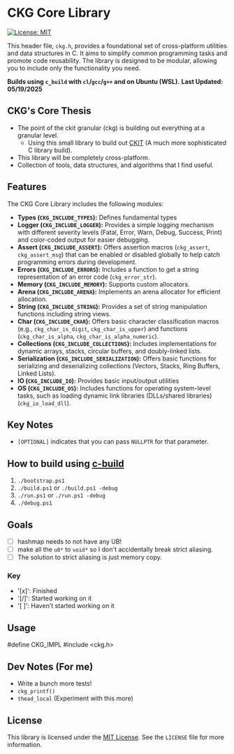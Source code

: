 # CKG Core Library

[![License: MIT](https://img.shields.io/badge/License-MIT-yellow.svg)](https://opensource.org/licenses/MIT)

This header file, `ckg.h`, provides a foundational set of cross-platform utilities and data structures in C. It aims to simplify common programming tasks and promote code reusability. The library is designed to be modular, allowing you to include only the functionality you need.

**Builds using `c_build` with `cl`/`gcc`/`g++` and on Ubuntu (WSL).**
**Last Updated: 05/19/2025**

## CKG's Core Thesis
-   The point of the ckit granular (ckg) is building out everything at a granular level.
    -   Using this small library to build out [CKIT](https://github.com/superg3m/ckit) (A much more sophisticated C library build).
-   This library will be completely cross-platform.
-   Collection of tools, data structures, and algorithms that I find useful.

## Features
The CKG Core Library includes the following modules:
- **Types (`CKG_INCLUDE_TYPES`):** Defines fundamental types
- **Logger (`CKG_INCLUDE_LOGGER`):** Provides a simple logging mechanism with different severity levels (Fatal, Error, Warn, Debug, Success, Print) and color-coded output for easier debugging.
- **Assert (`CKG_INCLUDE_ASSERT`):** Offers assertion macros (`ckg_assert`, `ckg_assert_msg`) that can be enabled or disabled globally to help catch programming errors during development.
- **Errors (`CKG_INCLUDE_ERRORS`):** Includes a function to get a string representation of an error code (`ckg_error_str`).
- **Memory (`CKG_INCLUDE_MEMORY`):** Supports custom allocators.
- **Arena (`CKG_INCLUDE_ARENA`):** Implements an arena allocator for efficient allocation.
- **String (`CKG_INCLUDE_STRING`):** Provides a set of string manipulation functions including string views.
- **Char (`CKG_INCLUDE_CHAR`):** Offers basic character classification macros (e.g., `ckg_char_is_digit`, `ckg_char_is_upper`) and functions (`ckg_char_is_alpha`, `ckg_char_is_alpha_numeric`).
- **Collections (`CKG_INCLUDE_COLLECTIONS`):** Includes implementations for dynamic arrays, stacks, circular buffers, and doubly-linked lists.
- **Serialization (`CKG_INCLUDE_SERIALIZATION`):** Offers basic functions for serializing and deserializing collections (Vectors, Stacks, Ring Buffers, Linked Lists).
- **IO (`CKG_INCLUDE_IO`):** Provides basic input/output utilities
- **OS (`CKG_INCLUDE_OS`):** Includes functions for operating system-level tasks, such as loading dynamic link libraries (DLLs/shared libraries) (`ckg_io_load_dll`).

## Key Notes
-   `[OPTIONAL]` indicates that you can pass `NULLPTR` for that parameter.

## How to build using [c-build](https://github.com/superg3m/c-build)
1.  `./bootstrap.ps1`
2.  `./build.ps1` or `./build.ps1 -debug`
3.  `./run.ps1` or `./run.ps1 -debug`
4.  `./debug.ps1`

## Goals
-   [ ] hashmap needs to not have any UB!
-   [ ] make all the `u8*` to `void*` so I don't accidentally break strict aliasing.
-   [ ] The solution to strict aliasing is just memory copy.

### Key
-   '[x]': Finished
-   '[/]': Started working on it
-   '[ ]': Haven't started working on it

## Usage
#define CKG_IMPL
#include <ckg.h>

## Dev Notes (For me)
-   Write a bunch more tests!
-   `ckg_printf()`
-   `thead_local` (Experiment with this more)

## License
This library is licensed under the [MIT License](https://opensource.org/licenses/MIT). See the `LICENSE` file for more information.